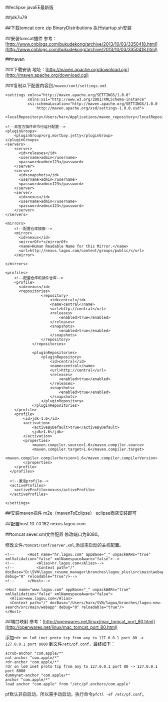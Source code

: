 ##eclipse javaEE最新版

##jdk7u79

##下载tomcat core zip BinaryDistributions
执行startup.sh安装

##安装tomcat插件
参考：[http://www.cnblogs.com/bukudekong/archive/2013/10/03/3350418.html](http://www.cnblogs.com/bukudekong/archive/2013/10/03/3350418.html)

##maven

###下载安装
地址：[http://maven.apache.org/download.cgi](http://maven.apache.org/download.cgi)

###复制以下配置内容到`/maven/conf/settings.xml`

    <settings xmlns="http://maven.apache.org/SETTINGS/1.0.0"
              xmlns:xsi="http://www.w3.org/2001/XMLSchema-instance"
              xsi:schemaLocation="http://maven.apache.org/SETTINGS/1.0.0
                  http://maven.apache.org/xsd/settings-1.0.0.xsd">
    
    <localRepository>/Users/harx/Applications/maven_repository</localRepository>
    
    <!--非官方插件命令行运行配置-->
    <pluginGroups>
        <pluginGroup>org.mortbay.jetty</pluginGroup>      
    </pluginGroups>
    <servers>
        <server>
          <id>releases</id>
          <username>admin</username>
          <password>admin123</password>
        </server>
        <server>
          <id>snapshots</id>
          <username>admin</username>
          <password>admin123</password>
        </server>
        <server>
          <id>nexus</id>
          <username>admin</username>
          <password>admin123</password>
        </server>	
    </servers>
    
    <mirrors>
        <!--配置仓库镜像-->
        <mirror>
          <id>nexus</id>
          <mirrorOf>*</mirrorOf>
          <name>Human Readable Name for this Mirror.</name>
          <url>http://nexus.lagou.com/content/groups/public/</url>
        </mirror>
        
    </mirrors>
      
    <profiles>
        <!--配置仓库和插件仓库-->
        <profile>
          <id>nexus</id>
          <repositories>
                    <repository>
                        <id>central</id>
                        <name>central</name>
                        <url>http://central</url>
                        <releases>
                            <enabled>true</enabled>
                        </releases>
                        <snapshots>
                            <enabled>true</enabled>
                        </snapshots>
                    </repository>
                </repositories>
                
                <pluginRepositories>
                    <pluginRepository>
                        <id>central</id>
                        <name>central</name>
                        <url>http://central</url>
                        <releases>
                            <enabled>true</enabled>
                        </releases>
                        <snapshots>
                            <enabled>true</enabled>
                        </snapshots>
                    </pluginRepository>
                </pluginRepositories>
        </profile>
        <profile>  
            <id>jdk-1.6</id>  
            <activation>  
                <activeByDefault>true</activeByDefault>  
                <jdk>1.6</jdk>  
            </activation>  
            <properties>  
                <maven.compiler.source>1.6</maven.compiler.source>  
                <maven.compiler.target>1.6</maven.compiler.target>  
                <maven.compiler.compilerVersion>1.6</maven.compiler.compilerVersion>  
            </properties>  
        </profile> 
      </profiles> 
    
      <!--激活profile-->
      <activeProfiles>
        <activeProfile>nexus</activeProfile>
      </activeProfiles>
      
    </settings>

##安装maven插件 m2e（mavenToEclipse）
eclipse商店安装即可

##配置host 
10.7.0.182 nexus.lagou.com

##tomcat sever.xml文件配置
修改端口为8080。

修改文件`/tomcat/conf/server.xml`,添加需启动的主机配置。

    <!--      <Host name="hr.lagou.com" appBase="_" unpackWARs="true" xmlValidation="false" xmlNamespaceAware="false">-->
    <!--          <Alias>hr.lagou.com</Alias>-->
    <!--          <Context path="/" docBase="D:\SVN\lagou_resume_manager\branches\lagou_plus\src\main\webapp" debug="0" reloadable="true"/>-->
    <!--      </Host>-->
    
    <Host name="www.lagou.com" appBase="_" unpackWARs="true" xmlValidation="false" xmlNamespaceAware="false">
      <Alias>www.lagou.com</Alias>
      <Context path="/" docBase="/Users/harx/SVN/lagou/branches/lagou-new-search/src/main/webapp" debug="0" reloadable="true"/>
    </Host>

##端口映射
参考：[http://openwares.net/linux/mac_tomcat_port_80.html](http://openwares.net/linux/mac_tomcat_port_80.html)


添加`rdr on lo0 inet proto tcp from any to 127.0.0.1 port 80 -> 127.0.0.1 port 8080` 到文件`/etc/pf.conf`，最终如下：

    scrub-anchor "com.apple/*"
    nat-anchor "com.apple/*"
    rdr-anchor "com.apple/*"
    rdr on lo0 inet proto tcp from any to 127.0.0.1 port 80 -> 127.0.0.1 port 8080
    dummynet-anchor "com.apple/*"
    anchor "com.apple/*"
    load anchor "com.apple" from "/etc/pf.anchors/com.apple"

pf默认非自启动，所以需手动启动，执行命令`pfctl -ef /etc/pf.conf`。
